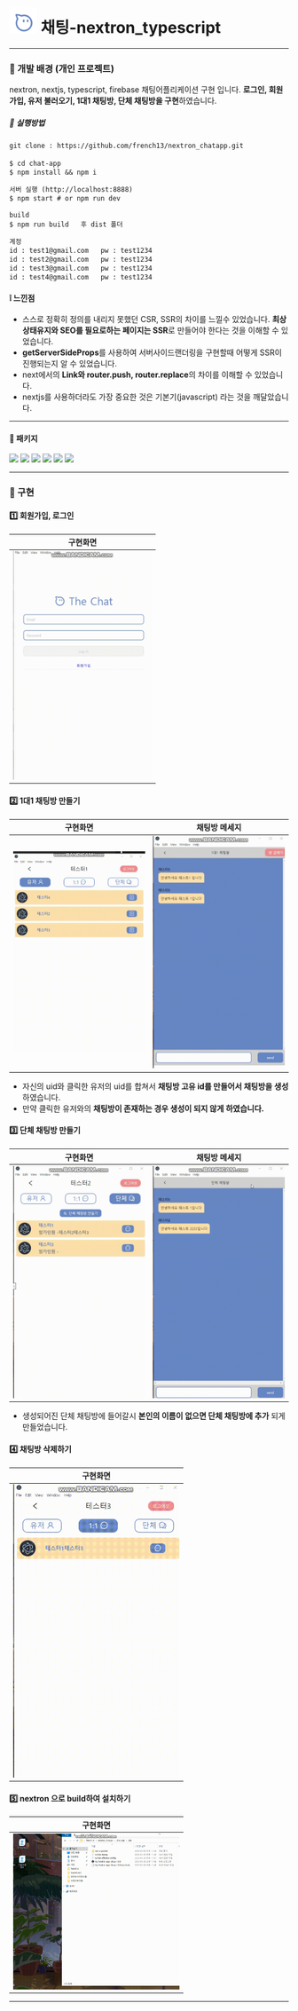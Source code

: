 # <img src="./chat-app/public/images/logo.png" width="50"> 채팅-nextron_typescript

---
### :white_square_button: 개발 배경 (개인 프로젝트)
nextron, nextjs, typescript, firebase 채팅어플리케이션 구현 입니다. **로그인, 회원가입, 유저 불러오기, 1대1 채팅방, 단체 채팅방을 구현**하였습니다.

##### :white_square_button: 실행방법
```
git clone : https://github.com/french13/nextron_chatapp.git

$ cd chat-app
$ npm install && npm i
```

```
서버 실행 (http://localhost:8888)
$ npm start # or npm run dev
```
```
build
$ npm run build   후 dist 폴더
```
```
계정
id : test1@gmail.com   pw : test1234
id : test2@gmail.com   pw : test1234
id : test3@gmail.com   pw : test1234
id : test4@gmail.com   pw : test1234
```


#### :grey_exclamation: 느낀점
- 스스로 정확히 정의를 내리지 못했던 CSR, SSR의 차이를 느낄수 있었습니다. **최상상태유지와 SEO를 필요로하는 페이지는 SSR**로 만들어야 한다는 것을 이해할 수 있었습니다. 
- **getServerSideProps**를 사용하여 서버사이드랜더링을 구현할때 어떻게 SSR이 진행되는지 알 수 있었습니다.
- next에서의 **Link와 router.push, router.replace**의 차이를 이해할 수 있었습니다.
- nextjs를 사용하더라도 가장 중요한 것은 기본기(javascript) 라는 것을 깨달았습니다.


---
#### :hammer: 패키지
<img src="https://img.shields.io/badge/nextron-47848F?style=for-the-badge&logo=electron&logoColor=white"> <img src="https://img.shields.io/badge/next.js-000000?style=for-the-badge&logo=next.js&logoColor=white"> <img src="https://img.shields.io/badge/typescript-3178C6?style=for-the-badge&logo=typescript&logoColor=white"> <img src="https://img.shields.io/badge/firebase-FFCA28?style=for-the-badge&logo=firebase&logoColor=white">  <img src="https://img.shields.io/badge/ant_design-0170FE?style=for-the-badge&logo=antdesign&logoColor=white"> <img src="https://img.shields.io/badge/styled_components-DB7093?style=for-the-badge&logo=styled-components&logoColor=white">

---

### :white_square_button: 구현

#### :one: 회원가입, 로그인
|구현화면|
|--------|
|<img src="./chat-app/public/images/chat1.gif" width="250">|

#### :two: 1대1 채팅방 만들기
|구현화면|채팅방 메세지|
|--------|----|
|<img src="./chat-app/public/images/chat2.gif" width="300">|<img src="./chat-app/public/images/chat3.gif" width="300">|
- 자신의 uid와 클릭한 유저의 uid를 합쳐서 **채팅방 고유 id를 만들어서 채팅방을 생성**하였습니다.
- 만약 클릭한 유저와의 **채팅방이 존재하는 경우 생성이 되지 않게 하였습니다.**

#### :three: 단체 채팅방 만들기
|구현화면|채팅방 메세지|
|--------|------|
|<img src="./chat-app/public/images/chat4.gif" width="300">|<img src="./chat-app/public/images/chat5.gif" width="300">|
- 생성되어진 단체 채팅방에 들어갈시 **본인의 이름이 없으면 단체 채팅방에 추가** 되게 만들었습니다.

#### :four: 채팅방 삭제하기
|구현화면|
|--------|
|<img src="./chat-app/public/images/chat6.gif" width="300">|


#### :five: nextron 으로 build하여 설치하기
|구현화면|
|--------|
|<img src="./chat-app/public/images/chat7.gif" width="300">|

---

